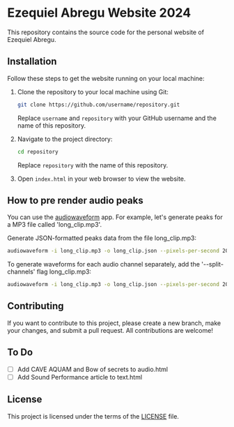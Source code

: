 # Ezequiel Abregu Website 2024

This repository contains the source code for the personal website of Ezequiel Abregu.

## Installation

Follow these steps to get the website running on your local machine:

1. Clone the repository to your local machine using Git:

    ```bash
    git clone https://github.com/username/repository.git
    ```

    Replace `username` and `repository` with your GitHub username and the name of this repository.

2. Navigate to the project directory:

    ```bash
    cd repository
    ```

    Replace `repository` with the name of this repository.

3. Open `index.html` in your web browser to view the website.

## How to pre render audio peaks

You can use the [audiowaveform](https://github.com/bbc/audiowaveform) app. 
For example, let's generate peaks for a MP3 file called 'long_clip.mp3'.

Generate JSON-formatted peaks data from the file long_clip.mp3:

```bash
audiowaveform -i long_clip.mp3 -o long_clip.json --pixels-per-second 20 --bits 8
```

To generate waveforms for each audio channel separately, add the '--split-channels' flag long_clip.mp3:

```bash
audiowaveform -i long_clip.mp3 -o long_clip.json --pixels-per-second 20 --bits 8 --split-channels
```

## Contributing

If you want to contribute to this project, please create a new branch, make your changes, and submit a pull request. All contributions are welcome!

## To Do

- [ ] Add CAVE AQUAM and Bow of secrets to audio.html
- [ ] Add Sound Performance article to text.html  

## License

This project is licensed under the terms of the [LICENSE](LICENSE) file.